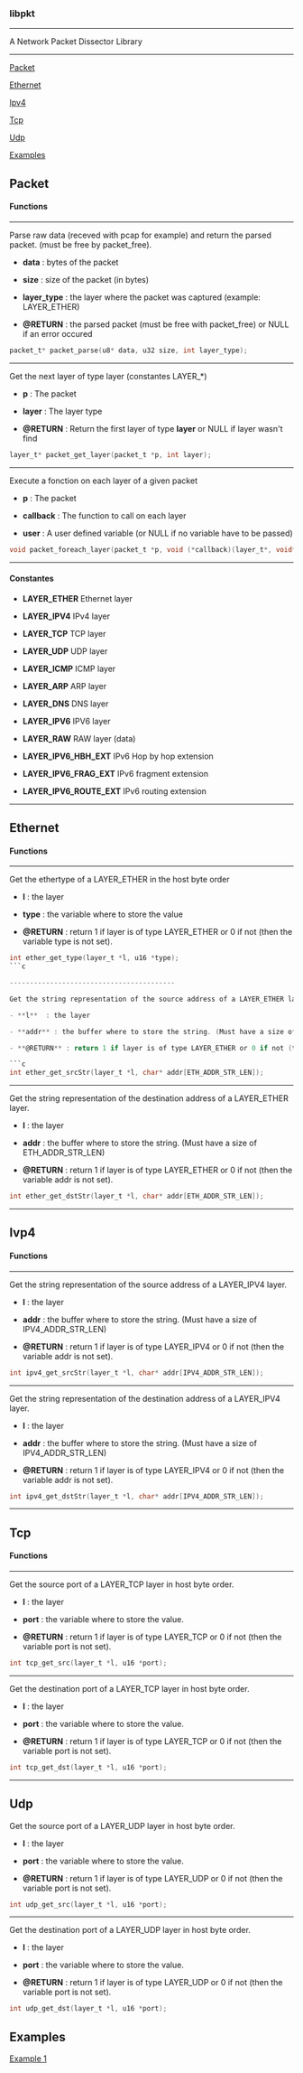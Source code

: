 ### libpkt
-------------------

A Network Packet Dissector Library

-------------------
[Packet](#packet-)

[Ethernet](#ethernet-)

[Ipv4](#ipv4-)

[Tcp](#tcp-)

[Udp](#udp-)

[Examples](#examples-)


## Packet <a id="packet"></a>
#### Functions

------------------------------------

Parse raw data (receved with pcap for example) and return the parsed
packet. (must be free by packet_free).

- **data**       : bytes of the packet

- **size**       : size of the packet (in bytes)

- **layer_type** : the layer where the packet was captured (example: LAYER_ETHER)

- **@RETURN**    : the parsed packet (must be free with packet_free) or NULL
	       	 if an error occured

```c
packet_t* packet_parse(u8* data, u32 size, int layer_type);
```

----------------------------------

Get the next layer of type layer (constantes LAYER_*)

- **p**       : The packet

- **layer**   : The layer type

- **@RETURN** : Return the first layer of type **layer** or NULL
	      if layer wasn't find

```c
layer_t* packet_get_layer(packet_t *p, int layer);
```

----------------------------------

Execute a fonction on each layer of a given packet

- **p**          : The packet

- **callback**   : The function to call on each layer

- **user**       : A user defined variable (or NULL if no variable have to be passed)

```c
void packet_foreach_layer(packet_t *p, void (*callback)(layer_t*, void* user), void* user);
```

----------------------------------

#### Constantes

- **LAYER_ETHER**              Ethernet layer

- **LAYER_IPV4**               IPv4 layer

- **LAYER_TCP**                TCP layer

- **LAYER_UDP**                UDP layer

- **LAYER_ICMP**               ICMP layer

- **LAYER_ARP**                ARP layer

- **LAYER_DNS**                DNS layer

- **LAYER_IPV6**               IPV6 layer

- **LAYER_RAW**                RAW layer (data)

- **LAYER_IPV6_HBH_EXT**       IPv6 Hop by hop extension

- **LAYER_IPV6_FRAG_EXT**      IPv6 fragment extension

- **LAYER_IPV6_ROUTE_EXT**     IPv6 routing extension

----------------------------

## Ethernet <a id="ethernet"></a>

#### Functions

----------------------------------------

Get the ethertype of a LAYER_ETHER in the host byte order

- **l**  : the layer

- **type** : the variable where to store the value

- **@RETURN** : return 1 if layer is of type LAYER_ETHER or 0 if not (then the variable type is not set). 
    

```c
int ether_get_type(layer_t *l, u16 *type);
```c

-----------------------------------------

Get the string representation of the source address of a LAYER_ETHER layer. 

- **l**  : the layer

- **addr** : the buffer where to store the string. (Must have a size of ETH_ADDR_STR_LEN) 

- **@RETURN** : return 1 if layer is of type LAYER_ETHER or 0 if not (then the variable addr is not set). 

```c
int ether_get_srcStr(layer_t *l, char* addr[ETH_ADDR_STR_LEN]);
```

-----------------------------------------

Get the string representation of the destination address of a LAYER_ETHER layer. 

- **l**  : the layer

- **addr** : the buffer where to store the string. (Must have a size of ETH_ADDR_STR_LEN) 

- **@RETURN** : return 1 if layer is of type LAYER_ETHER or 0 if not (then the variable addr is not set). 

```c
int ether_get_dstStr(layer_t *l, char* addr[ETH_ADDR_STR_LEN]);
```

-----------------------------------------

## Ivp4 <a id="ipv4"></a>

#### Functions

--------------------------------------

Get the string representation of the source address of a LAYER_IPV4 layer. 

- **l**  : the layer

- **addr** : the buffer where to store the string. (Must have a size of IPV4_ADDR_STR_LEN) 

- **@RETURN** : return 1 if layer is of type LAYER_IPV4 or 0 if not (then the variable addr is not set). 

```c
int ipv4_get_srcStr(layer_t *l, char* addr[IPV4_ADDR_STR_LEN]);
```

---------------------------------------

Get the string representation of the destination address of a LAYER_IPV4 layer. 

- **l**  : the layer

- **addr** : the buffer where to store the string. (Must have a size of IPV4_ADDR_STR_LEN) 

- **@RETURN** : return 1 if layer is of type LAYER_IPV4 or 0 if not (then the variable addr is not set). 

```c
int ipv4_get_dstStr(layer_t *l, char* addr[IPV4_ADDR_STR_LEN]);
```

-------------------------------------

## Tcp <a id="tcp"></a>

#### Functions

---------------------------------------

Get the source port of a LAYER_TCP layer in host byte order. 

- **l**  : the layer

- **port** : the variable where to store the value.

- **@RETURN** : return 1 if layer is of type LAYER_TCP or 0 if not (then the variable port is not set). 

```c
int tcp_get_src(layer_t *l, u16 *port);
```

-----------------------------------------

Get the destination port of a LAYER_TCP layer in host byte order. 

- **l**  : the layer

- **port** : the variable where to store the value.

- **@RETURN** : return 1 if layer is of type LAYER_TCP or 0 if not (then the variable port is not set). 

```c
int tcp_get_dst(layer_t *l, u16 *port);
```

------------------------------------------

## Udp <a id="udp"></a>

Get the source port of a LAYER_UDP layer in host byte order. 

- **l**  : the layer

- **port** : the variable where to store the value.

- **@RETURN** : return 1 if layer is of type LAYER_UDP or 0 if not (then the variable port is not set). 

```c
int udp_get_src(layer_t *l, u16 *port);
```

----------------------------------------

Get the destination port of a LAYER_UDP layer in host byte order. 

- **l**  : the layer

- **port** : the variable where to store the value.

- **@RETURN** : return 1 if layer is of type LAYER_UDP or 0 if not (then the variable port is not set). 

```c
int udp_get_dst(layer_t *l, u16 *port);
```

## Examples <a id="examples"></a>

[Example 1](https://github.com/t00sh/libpkt/blob/master/test/main.c)